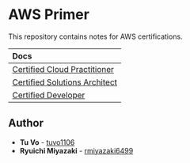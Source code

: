 # AWS Primer

This repository contains notes for AWS certifications.

|                                Docs                                 |
| :----------------------------------------------------------------- |
|  [Certified Cloud Practitioner](./aws/certified_cloud_practitioner.md)  |
| [Certified Solutions Architect](./aws/certified_solutions_architect.md) |
|           [Certified Developer](./aws/certified_developer.md)           |

## Author

- **Tu Vo** - [tuvo1106](https://github.com/tuvo1106)
- **Ryuichi Miyazaki** - [rmiyazaki6499](https://github.com/rmiyazaki6499)
